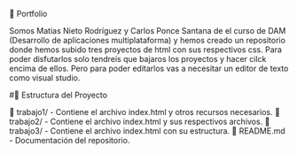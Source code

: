 📌 Portfolio

Somos Matias Nieto Rodríguez y Carlos Ponce Santana de el curso de DAM (Desarrollo de aplicaciones multiplataforma) y hemos creado un repositorio donde hemos subido tres proyectos de html con sus respectivos css.
Para poder disfutarlos solo tendreís que bajaros los proyectos y hacer cilck encima de ellos. Pero para poder editarlos vas a necesitar un editor de texto como visual studio.

#📂 Estructura del Proyecto

📁 trabajo1/ - Contiene el archivo index.html y otros recursos necesarios.
📁 trabajo2/ - Contiene el archivo index.html y sus respectivos archivos.
📁 trabajo3/ - Contiene el archivo index.html con su estructura.
📄 README.md - Documentación del repositorio.

